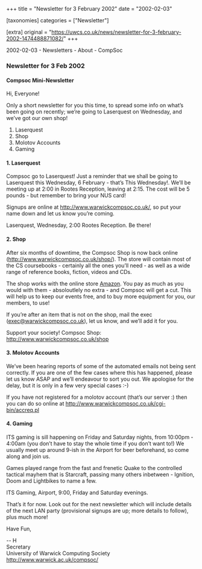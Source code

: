 +++
title = "Newsletter for 3 February 2002"
date = "2002-02-03"

[taxonomies]
categories = ["Newsletter"]

[extra]
original = "https://uwcs.co.uk/news/newsletter-for-3-february-2002-1474488871082/"
+++

2002-02-03 - Newsletters - About - CompSoc

### Newsletter for 3 Feb 2002

#### Compsoc Mini-Newsletter

Hi, Everyone\!

Only a short newsletter for you this time, to spread some info on what’s been going on recently; we’re going to Laserquest on Wednesday, and we’ve got our own shop\!

1.  Laserquest
2.  Shop
3.  Molotov Accounts
4.  Gaming

#### 1\. Laserquest

Compsoc go to Laserquest\! Just a reminder that we shall be going to Laserquest this Wednesday, 6 February - that’s This Wednesday\!. We’ll be meeting up at 2:00 in Rootes Reception, leaving at 2:15. The cost will be 5 pounds - but remember to bring your NUS card\!

Signups are online at http://www.warwickcompsoc.co.uk/, so put your name down and let us know you’re coming.

Laserquest, Wednesday, 2:00 Rootes Reception. Be there\!

#### 2\. Shop

After six months of downtime, the Compsoc Shop is now back online (http://www.warwickcompsoc.co.uk/shop/). The store will contain most of the CS coursebooks - certainly all the ones you’ll need - as well as a wide range of reference books, fiction, videos and CDs.

The shop works with the online store [Amazon](http://www.amazon.co.uk). You pay as much as you would with them - absoloutlely no extra - and Compsoc will get a cut. This will help us to keep our events free, and to buy more equipment for you, our members, to use\!

If you’re after an item that is not on the shop, mail the exec (exec@warwickcompsoc.co.uk), let us know, and we’ll add it for you.

Support your society\! Compsoc Shop: http://www.warwickcompsoc.co.uk/shop

#### 3\. Molotov Accounts

We’ve been hearing reports of some of the automated emails not being sent correctly. If you are one of the few cases where this has happened, please let us know ASAP and we’ll endeavour to sort you out. We apologise for the delay, but it is only in a few very special cases :-)

If you have not registered for a molotov account (that’s our server :) then you can do so online at http://www.warwickcompsoc.co.uk/cgi-bin/accreq.pl

#### 4\. Gaming

ITS gaming is sill happening on Friday and Saturday nights, from 10:00pm - 4:00am (you don’t have to stay the whole time if you don’t want to\!) We usually meet up around 9-ish in the Airport for beer beforehand, so come along and join us.

Games played range from the fast and frenetic Quake to the controlled tactical mayhem that is Starcraft, passing many others inbetween - Ignition, Doom and Lightbikes to name a few.

ITS Gaming, Airport, 9:00, Friday and Saturday evenings.

That’s it for now. Look out for the next newsletter which will include details of the next LAN party (provisional signups are up; more details to follow), plus much more\!

Have Fun,

\-- H  
    Secretary  
    University of Warwick Computing Society  
    http://www.warwick.ac.uk/compsoc/
